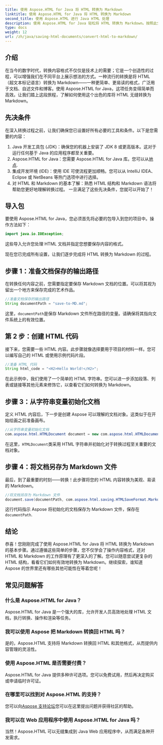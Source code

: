 ```yaml
---
title: 使用 Aspose.HTML for Java 将 HTML 转换为 Markdown
linktitle: 使用 Aspose.HTML for Java 将 HTML 转换为 Markdown
second_title: 使用 Aspose.HTML 进行 Java HTML 处理
description: 使用 Aspose.HTML for Java 轻松将 HTML 转换为 Markdown。按照此分步指南进行操作，即可顺利完成内容转换和操作。
type: docs
weight: 12
url: /zh/java/saving-html-documents/convert-html-to-markdown/
---
```

## 介绍
在当今的数字时代，转换内容格式不仅仅是技术上的需要；它是一个创造性的过程，可以增强我们在不同平台上展示想法的方式。一种流行的转换是将 HTML（超文本标记语言）转换为 Markdown——一种更简单、更易读的格式，广泛用于文档、自述文件和博客。使用 Aspose.HTML for Java，这项任务变得简单而高效。让我们踏上这段旅程，了解如何使用这个出色的库将 HTML 无缝转换为 Markdown。
## 先决条件
在深入转换过程之前，让我们确保您已设置好所有必要的工具和条件。以下是您需要的内容：
1. Java 开发工具包 (JDK)：确保您的机器上安装了 JDK 8 或更高版本。这对于运行任何基于 Java 的应用程序都至关重要。
2.  Aspose.HTML for Java：您需要 Aspose.HTML for Java 库。您可以从[地点](https://releases.aspose.com/html/java/).
3. 集成开发环境 (IDE)：使用 IDE 可使流程更加顺畅。您可以从 IntelliJ IDEA、Eclipse 或 NetBeans 等热门选项中进行选择。
4. 对 HTML 和 Markdown 的基本了解：熟悉 HTML 结构和 Markdown 语法将帮助您更好地理解转换过程。
一旦满足了这些先决条件，您就可以开始了！
## 导入包
要使用 Aspose.HTML for Java，您必须首先将必要的包导入到您的项目中。操作方法如下：
```java
import java.io.IOException;
```
这些导入允许您处理 HTML 文档并指定您想要保存内容的格式。

现在您已完成所有设置，让我们逐步完成将 HTML 转换为 Markdown 的过程。
## 步骤 1：准备文档保存的输出路径
在转换任何内容之前，您需要指定要保存 Markdown 文档的位置。可以将其视为留出一个地方来保存完成的艺术作品。
```java
//准备文档保存的输出路径
String documentPath = "save-to-MD.md";
```
这里，`documentPath`是保存 Markdown 文件所在路径的变量。请确保将其指向文件系统上的有效位置。
## 第 2 步：创建 HTML 代码
接下来，您需要一些 HTML 内容。此步骤就像选择要用于项目的材料一样。您可以编写自己的 HTML 或使用示例代码片段。
```java
//准备 HTML 代码
String html_code = "<H2>Hello World!</H2>";
```
在此示例中，我们使用了一个简单的 HTML 字符串。您可以进一步添加段落、列表或链接等其他元素来修饰它，以查看它们如何转换为 Markdown。
## 步骤 3：从字符串变量初始化文档
定义 HTML 内容后，下一步是创建 Aspose 可以理解的文档对象。这类似于在开始绘画之前准备画布。
```java
//从字符串变量初始化文档
com.aspose.html.HTMLDocument document = new com.aspose.html.HTMLDocument(html_code, ".");
```
在这里，`HTMLDocument`类采用 HTML 字符串并初始化对于转换过程至关重要的文档对象。
## 步骤 4：将文档另存为 Markdown 文件
最后，到了最重要的时刻——转换！此步骤将您的 HTML 内容转换为美观、易读的 Markdown。
```java
//将文档另存为 Markdown 文件
document.save(documentPath, com.aspose.html.saving.HTMLSaveFormat.Markdown);
```
这行代码指示 Aspose 将初始化的文档保存为 Markdown 文件，保存在`documentPath`.
## 结论
恭喜！您刚刚完成了使用 Aspose.HTML for Java 将 HTML 转换为 Markdown 的基本步骤。通过遵循这些简单的步骤，您不仅学会了操作内容格式，还对 HTML 和 Markdown 的工作原理有了更深入的了解。您可以随意尝试更复杂的 HTML 结构，看看它们如何有效地转换为 Markdown。继续探索，谁知道 Aspose 的世界里还有哪些其他可能性在等着您呢！
## 常见问题解答
### 什么是 Aspose.HTML for Java？
Aspose.HTML for Java 是一个强大的库，允许开发人员高效地处理 HTML 文档，执行转换、操作和渲染等任务。
### 我可以使用 Aspose 把 Markdown 转换回 HTML 吗？
是的，Aspose.HTML 支持将 Markdown 转换回 HTML 和其他格式，从而提供内容管理的灵活性。
### 使用 Aspose.HTML 是否需要付费？
Aspose.HTML for Java 提供多种许可选项。您可以免费试用，然后再决定购买或申请临时许可证。
### 在哪里可以找到对 Aspose.HTML 的支持？
您可以向[Aspose 支持论坛](https://forum.aspose.com/c/html/29)您可以在这里提出问题并获得社区的帮助。
### 我可以在 Web 应用程序中使用 Aspose.HTML for Java 吗？
当然！Aspose.HTML 可以无缝集成到 Java Web 应用程序中，从而满足各种开发需求。